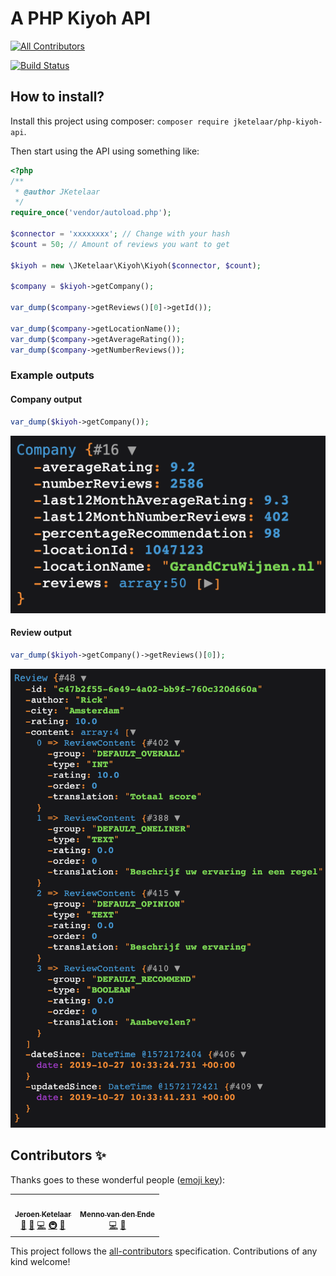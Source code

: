 # A PHP Kiyoh API
<!-- ALL-CONTRIBUTORS-BADGE:START - Do not remove or modify this section -->
[![All Contributors](https://img.shields.io/badge/all_contributors-2-orange.svg?style=flat-square)](#contributors-)
<!-- ALL-CONTRIBUTORS-BADGE:END -->
[![Build Status](https://travis-ci.com/JKetelaar/PHP-Kiyoh-API.svg?branch=master)](https://travis-ci.com/JKetelaar/PHP-Kiyoh-API)

## How to install?
Install this project using composer: `composer require jketelaar/php-kiyoh-api`.

Then start using the API using something like:

```php
<?php
/**
 * @author JKetelaar
 */
require_once('vendor/autoload.php');

$connector = 'xxxxxxxx'; // Change with your hash
$count = 50; // Amount of reviews you want to get

$kiyoh = new \JKetelaar\Kiyoh\Kiyoh($connector, $count);

$company = $kiyoh->getCompany();

var_dump($company->getReviews()[0]->getId());

var_dump($company->getLocationName());
var_dump($company->getAverageRating());
var_dump($company->getNumberReviews());
```

### Example outputs

#### Company output
```php
var_dump($kiyoh->getCompany());
```
![KiyOh Company PHP Dump](docs/company_dump.png)


#### Review output
```php
var_dump($kiyoh->getCompany()->getReviews()[0]);
```
![KiyOh Company PHP Dump](docs/review_dump.png)

## Contributors ✨

Thanks goes to these wonderful people ([emoji key](https://allcontributors.org/docs/en/emoji-key)):

<!-- ALL-CONTRIBUTORS-LIST:START - Do not remove or modify this section -->
<!-- prettier-ignore-start -->
<!-- markdownlint-disable -->
<table>
  <tr>
    <td align="center"><a href="http://jketelaar.nl/"><img src="https://avatars0.githubusercontent.com/u/3681904?v=4" width="100px;" alt=""/><br /><sub><b>Jeroen Ketelaar</b></sub></a><br /><a href="#maintenance-JKetelaar" title="Maintenance">🚧</a> <a href="https://github.com/JKetelaar/PHP-Kiyoh-API/pulls?q=is%3Apr+reviewed-by%3AJKetelaar" title="Reviewed Pull Requests">👀</a> <a href="https://github.com/JKetelaar/PHP-Kiyoh-API/commits?author=JKetelaar" title="Code">💻</a> <a href="#infra-JKetelaar" title="Infrastructure (Hosting, Build-Tools, etc)">🚇</a> <a href="#ideas-JKetelaar" title="Ideas, Planning, & Feedback">🤔</a></td>
    <td align="center"><a href="https://github.com/menno-ll"><img src="https://avatars0.githubusercontent.com/u/50165380?v=4" width="100px;" alt=""/><br /><sub><b>Menno van den Ende</b></sub></a><br /><a href="https://github.com/JKetelaar/PHP-Kiyoh-API/commits?author=menno-ll" title="Code">💻</a> <a href="#ideas-menno-ll" title="Ideas, Planning, & Feedback">🤔</a></td>
  </tr>
</table>

<!-- markdownlint-enable -->
<!-- prettier-ignore-end -->
<!-- ALL-CONTRIBUTORS-LIST:END -->

This project follows the [all-contributors](https://github.com/all-contributors/all-contributors) specification. Contributions of any kind welcome!
